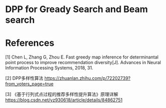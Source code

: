# DPP for Gready Search and Beam search


# References
[1] Chen L, Zhang G, Zhou E. Fast greedy map inference for determinantal point process to improve recommendation diversity[J]. Advances in Neural Information Processing Systems, 2018, 31.

[2] DPP多样性算法 https://zhuanlan.zhihu.com/p/72202739?from_voters_page=true

[3] 《基于行列式点过程的推荐多样性提升算法》原理详解 https://blog.csdn.net/yz930618/article/details/84862751
